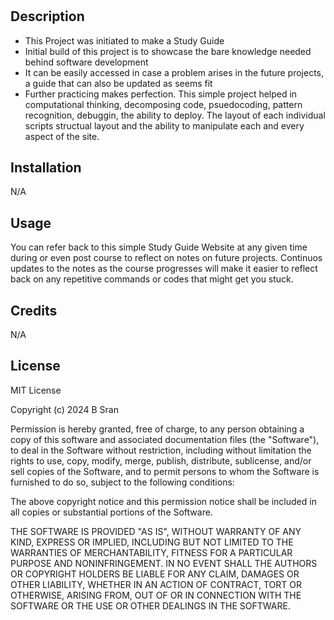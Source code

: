 # <Prework Study Guide Webpage>

## Description

- This Project was initiated to make a Study Guide
- Initial build of this project is to showcase the bare knowledge needed behind software development
- It can be easily accessed in case a problem arises in the future projects, a guide that can also be updated as seems fit
- Further practicing makes perfection. This simple project helped in computational thinking, decomposing code, psuedocoding, pattern recognition, debuggin, the ability to deploy. The layout of each individual scripts structual layout and the ability to manipulate each and every aspect of the site. 

## Installation

N/A

## Usage

You can refer back to this simple Study Guide Website at any given time during or even post course to reflect on notes on future projects. Continuos updates to the notes as the course progresses will make it easier to reflect back on any repetitive commands or codes that might get you stuck.

## Credits

N/A

## License

MIT License

Copyright (c) 2024 B Sran

Permission is hereby granted, free of charge, to any person obtaining a copy
of this software and associated documentation files (the "Software"), to deal
in the Software without restriction, including without limitation the rights
to use, copy, modify, merge, publish, distribute, sublicense, and/or sell
copies of the Software, and to permit persons to whom the Software is
furnished to do so, subject to the following conditions:

The above copyright notice and this permission notice shall be included in all
copies or substantial portions of the Software.

THE SOFTWARE IS PROVIDED "AS IS", WITHOUT WARRANTY OF ANY KIND, EXPRESS OR
IMPLIED, INCLUDING BUT NOT LIMITED TO THE WARRANTIES OF MERCHANTABILITY,
FITNESS FOR A PARTICULAR PURPOSE AND NONINFRINGEMENT. IN NO EVENT SHALL THE
AUTHORS OR COPYRIGHT HOLDERS BE LIABLE FOR ANY CLAIM, DAMAGES OR OTHER
LIABILITY, WHETHER IN AN ACTION OF CONTRACT, TORT OR OTHERWISE, ARISING FROM,
OUT OF OR IN CONNECTION WITH THE SOFTWARE OR THE USE OR OTHER DEALINGS IN THE
SOFTWARE.
